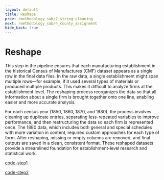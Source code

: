```yaml
---
layout: default
title: Reshape
prev: /methodology_sub/2_string_cleaning
next: /methodology_sub/4_county_assignment
hide_back: true
---
```


Reshape
======================

This step in the pipeline ensures that each manufacturing establishment in the historical Census of Manufactures (CMF) dataset appears as a single row in the final data files. In the raw data, a single establishment might span multiple rows—for example, if it used several types of materials or produced multiple products. This makes it difficult to analyze firms at the establishment level. The reshaping process reorganizes the data so that all information about a single firm is brought together onto one line, enabling easier and more accurate analysis.

For each census year (1850, 1860, 1870, and 1880), the process involves cleaning up duplicate entries, separating less-repeated variables to improve performance, and then restructuring the data so each firm is represented once. The 1880 data, which includes both general and special schedules with more variation in content, required custom approaches for each type of form. After reshaping, missing or empty columns are removed, and final outputs are saved in a clean, consistent format. These reshaped datasets provide a streamlined foundation for establishment-level research and statistical work.

[code-step1]([https://dl.dropboxusercontent.com/scl/fi/orbmto98g59l1hn48bs1b/reshape1850](https://dl.dropboxusercontent.com/scl/fi/orbmto98g59l1hn48bs1b/reshape1850-1870.do?rlkey=wnq8h2n7zzh51s1txi0de0av2&dl=0))

[code-step2](https://dl.dropboxusercontent.com/scl/fi/bmemyxfqzt47i2dkrmv0e/reshape1880.do?rlkey=spmbq99d83lio43j9h8r71lnj&dl=0)





